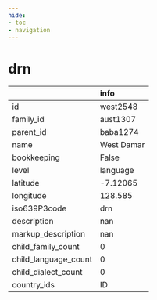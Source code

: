 ```yaml
---
hide:
- toc
- navigation
---
```

# drn
|                      | info       |
|:---------------------|:-----------|
| id                   | west2548   |
| family_id            | aust1307   |
| parent_id            | baba1274   |
| name                 | West Damar |
| bookkeeping          | False      |
| level                | language   |
| latitude             | -7.12065   |
| longitude            | 128.585    |
| iso639P3code         | drn        |
| description          | nan        |
| markup_description   | nan        |
| child_family_count   | 0          |
| child_language_count | 0          |
| child_dialect_count  | 0          |
| country_ids          | ID         |